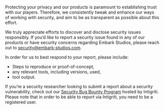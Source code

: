 Protecting your privacy and our products is paramount to establishing trust with our players. Therefore, we consistently tweak and enhance our ways of working with security, and aim to be as transparent as possible about this effort. 

We truly appreciate efforts to discover and disclose security issues responsibly. If you’d like to report a security issue found in any of our products or have security concerns regarding Embark Studios, please reach out to security@embark-studios.com.

In order for us to best respond to your report, please include:
- Steps to reproduce or proof-of-concept,
- any relevant tools, including versions, used,
- tool output.

If you’re a security researcher looking to submit a report about a security vulnerability, check out our [Security Bug Bounty Program](https://www.intigriti.com/programs) hosted by Intigriti. Please note that in order to be able to report via Intigriti, you need to be a registered user. 
